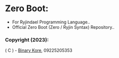 # Zero Boot:

* For Ryjindael Programming Language..
* Official Zero Boot (Zero / Ryjin Syntax) Repository..


### Copyright (2023):

( C ) - [Binary Kore](https://github.com/binarykore), 09225205353

